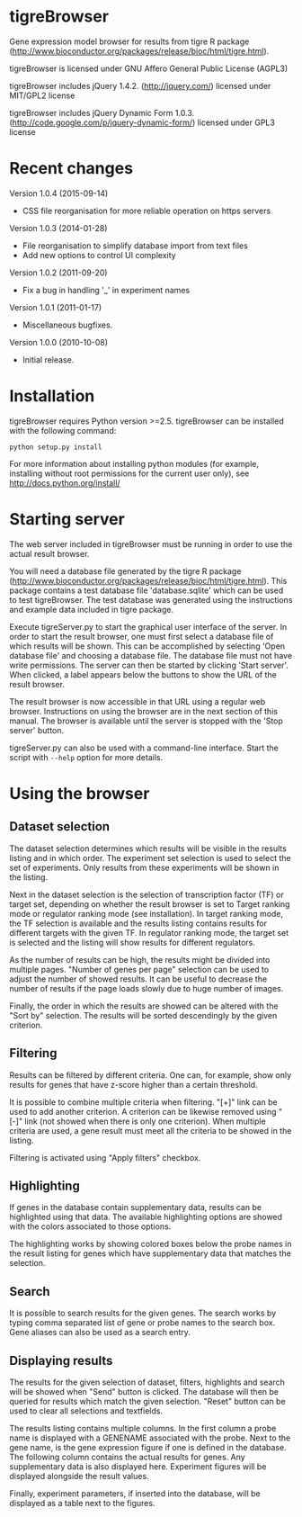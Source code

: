tigreBrowser
============

Gene expression model browser for results from tigre R package
(http://www.bioconductor.org/packages/release/bioc/html/tigre.html).

tigreBrowser is licensed under GNU Affero General Public License (AGPL3)

tigreBrowser includes jQuery 1.4.2. (http://jquery.com/) licensed under MIT/GPL2 license

tigreBrowser includes jQuery Dynamic Form 1.0.3. (http://code.google.com/p/jquery-dynamic-form/) licensed under GPL3 license


Recent changes
==============

Version 1.0.4 (2015-09-14)
* CSS file reorganisation for more reliable operation on https servers

Version 1.0.3 (2014-01-28)
* File reorganisation to simplify database import from text files
* Add new options to control UI complexity

Version 1.0.2 (2011-09-20)
* Fix a bug in handling '_' in experiment names

Version 1.0.1 (2011-01-17)
* Miscellaneous bugfixes.

Version 1.0.0 (2010-10-08)
* Initial release.


Installation
============

tigreBrowser requires Python version >=2.5.
tigreBrowser can be installed with the following command:

```
python setup.py install
```

For more information about installing python modules (for example, installing
without root permissions for the current user only), see
http://docs.python.org/install/


Starting server
===============

The web server included in tigreBrowser must be running in order to use the
actual result browser.

You will need a database file generated by the tigre R package
(http://www.bioconductor.org/packages/release/bioc/html/tigre.html). This
package contains a test database file 'database.sqlite' which can be used to
test tigreBrowser. The test database was generated using the instructions and
example data included in tigre package.

Execute tigreServer.py to start the graphical user interface of the server. In
order to start the result browser, one must first select a database file of
which results will be shown. This can be accomplished by selecting 'Open
database file' and choosing a database file. The database file must not have
write permissions. The server can then be started by clicking 'Start server'.
When clicked, a label appears below the buttons to show the URL of the result
browser.

The result browser is now accessible in that URL using a regular web browser.
Instructions on using the browser are in the next section of this manual. The
browser is available until the server is stopped with the 'Stop server' button.

tigreServer.py can also be used with a command-line interface. Start the script
with `--help` option for more details.


Using the browser
=================

Dataset selection
-----------------

The dataset selection determines which results will be visible in the results
listing and in which order. The experiment set selection is used to select the
set of experiments. Only results from these experiments will be shown in the
listing.

Next in the dataset selection is the selection of transcription factor (TF) or
target set, depending on whether the result browser is set to Target ranking
mode or regulator ranking mode (see installation). In target ranking mode, the
TF selection is available and the results listing contains results for
different targets with the given TF. In regulator ranking mode, the target set
is selected and the listing will show results for different regulators.

As the number of results can be high, the results might be divided into multiple
pages. "Number of genes per page" selection can be used to adjust the number of
showed results. It can be useful to decrease the number of results if the page
loads slowly due to huge number of images.

Finally, the order in which the results are showed can be altered with the
"Sort by" selection. The results will be sorted descendingly by the given
criterion.


Filtering
---------

Results can be filtered by different criteria. One can, for example, show only
results for genes that have z-score higher than a certain threshold.

It is possible to combine multiple criteria when filtering. "[+]" link can be
used to add another criterion. A criterion can be likewise removed using "[-]"
link (not showed when there is only one criterion). When multiple criteria are
used, a gene result must meet all the criteria to be showed in the listing.

Filtering is activated using "Apply filters" checkbox.


Highlighting
------------

If genes in the database contain supplementary data, results can be highlighted
using that data. The available highlighting options are showed with the colors
associated to those options.

The highlighting works by showing colored boxes below the probe names in the
result listing for genes which have supplementary data that matches the
selection.


Search
------

It is possible to search results for the given genes. The search works by
typing comma separated list of gene or probe names to the search box. Gene
aliases can also be used as a search entry.


Displaying results
------------------

The results for the given selection of dataset, filters, highlights and search
will be showed when "Send" button is clicked. The database will then be queried
for results which match the given selection. "Reset" button can be used to
clear all selections and textfields.

The results listing contains multiple columns. In the first column a probe
name is displayed with a GENENAME associated with the probe. Next to the gene
name, is the gene expression figure if one is defined in the database. The
following column contains the actual results for genes. Any supplementary data
is also displayed here. Experiment figures will be displayed alongside the
result values.

Finally, experiment parameters, if inserted into the database, will be
displayed as a table next to the figures.
